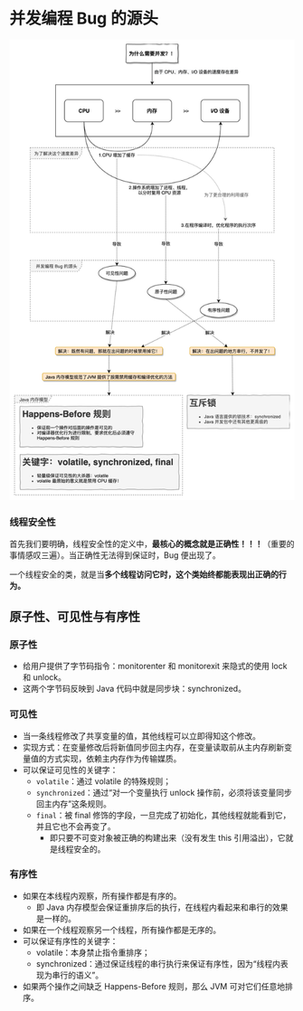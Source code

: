 # 并发编程 Bug 的源头

![](./pic/Java并发编程-基础篇-并发会导致的问题的解决方法.png)


### 线程安全性

首先我们要明确，线程安全性的定义中，**最核心的概念就是正确性！！！**（重要的事情感叹三遍）。当正确性无法得到保证时，Bug 便出现了。

一个线程安全的类，就是当**多个线程访问它时，这个类始终都能表现出正确的行为。**



## 原子性、可见性与有序性

### 原子性

- 给用户提供了字节码指令：monitorenter 和 monitorexit 来隐式的使用 lock 和 unlock。
- 这两个字节码反映到 Java 代码中就是同步块：synchronized。

### 可见性

- 当一条线程修改了共享变量的值，其他线程可以立即得知这个修改。
- 实现方式：在变量修改后将新值同步回主内存，在变量读取前从主内存刷新变量值的方式实现，依赖主内存作为传输媒质。
- 可以保证可见性的关键字：
  - `volatile`：通过 volatile 的特殊规则；
  - `synchronized`：通过“对一个变量执行 unlock 操作前，必须将该变量同步回主内存”这条规则。
  - `final`：被 final 修饰的字段，一旦完成了初始化，其他线程就能看到它，并且它也不会再变了。
    - 即只要不可变对象被正确的构建出来（没有发生 this 引用溢出），它就是线程安全的。

### 有序性

- 如果在本线程内观察，所有操作都是有序的。
  - 即 Java 内存模型会保证重排序后的执行，在线程内看起来和串行的效果是一样的。
- 如果在一个线程观察另一个线程，所有操作都是无序的。
- 可以保证有序性的关键字：
  - volatile：本身禁止指令重排序；
  - synchronized：通过保证线程的串行执行来保证有序性，因为“线程内表现为串行的语义”。
- 如果两个操作之间缺乏 Happens-Before 规则，那么 JVM 可对它们任意地排序。
